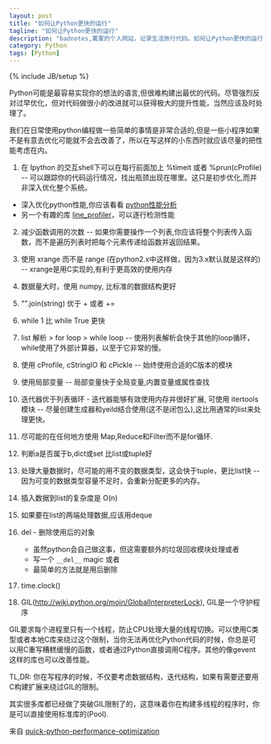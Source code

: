 ```yaml
---
layout: post
title: "如何让Python更快的运行"
tagline: "如何让Python更快的运行"
description: "badnotes,萬軍的个人网站，记录生活旅行代码。如何让Python更快的运行"
category: Python
tags: [Python]
---
```

{% include JB/setup %}

Python可能是最容易实现你的想法的语言,但很难构建出最优的代码。尽管强烈反对过早优化，但对代码做很小的改进就可以获得极大的提升性能，当然应该及时处理了。

我们在日常使用python编程做一些简单的事情是非常合适的,但是一些小程序如果不是有意去优化可能就不会去改善了，所以在写这样的小东西时就应该尽量的把性能考虑在内。

1. 在 Ipython 的交互shell下可以在每行前面加上 %timeit 或者 %prun(cProfile)
-- 可以跟踪你的代码运行情况，找出瓶颈出现在哪里。这只是初步优化,而并非深入优化整个系统。
 - 深入优化python性能,你应该看看 [python性能分析](http://www.huyng.com/posts/python-performance-analysis/)
 - 另一个有趣的库 [line_profiler](https://bitbucket.org/robertkern/line_profiler)，可以逐行检测性能

2. 减少函数调用的次数
-- 如果你需要操作一个列表,你应该将整个列表传入函数，而不是遍历列表时把每个元素传递给函数并返回结果。

3. 使用 xrange 而不是 range (在python2.x中这样做，因为3.x默认就是这样的)
-- xrange是用C实现的,有利于更高效的使用内存

4. 数据量大时，使用 numpy, 比标准的数据结构更好

5. "".join(string) 优于 + 或者 +=

6. while 1 比 while True 更快

7. list 解析 > for loop > while loop
-- 使用列表解析会快于其他的loop循环，while使用了外部计算器，以至于它非常的慢。

8. 使用 cProfile, cStringIO 和 cPickle
-- 始终使用合适的C版本的模块

9. 使用局部变量
-- 局部变量快于全局变量,内置变量或属性查找

10. 迭代器优于列表循环 - 迭代器能够有效使用内存并很好扩展, 可使用 itertools 模块
-- 尽量创建生成器和yeild结合使用(这不是闭包么),这比用通常的list来处理更快。

11. 尽可能的在任何地方使用 Map,Reduce和Filter而不是for循环.

12. 判断a是否属于b,dict或set 比list或tuple好

13. 处理大量数据时，尽可能的用不变的数据类型，这会快于tuple，更比list快
-- 因为可变的数据类型容量不足时，会重新分配更多的内存。

14. 插入数据到list的复杂度是 O(n)

15. 如果要在list的两端处理数据,应该用deque

16. del - 删除使用后的对象
    - 虽然python会自己做这事，但这需要额外的垃圾回收模块处理或者
    - 写一个 ```__del__``` magic 或者
    - 最简单的方法就是用后删除

17. time.clock()

18. GIL(http://wiki.python.org/moin/GlobalInterpreterLock), GIL是一个守护程序

 GIL要求每个进程里只有一个线程，防止CPU处理大量的线程切换。可以使用C类型或者本地C库来绕过这个限制，当你无法再优化Python代码的时候，你总是可以用C重写糟糕缓慢的函数，或者通过Python直接调用C程序。其他的像gevent这样的库也可以改善性能。

 TL,DR: 你在写程序的时候，不仅要考虑数据结构，迭代结构，如果有需要还要用C构建扩展来绕过GIL的限制。

 其实很多库都已经做了突破GIL限制了的，这意味着你在构建多线程的程序时，你是可以直接使用标准库的(Pool).

来自 [quick-python-performance-optimization](http://infiniteloop.in/blog/quick-python-performance-optimization-part-ii/)